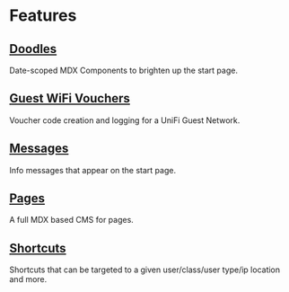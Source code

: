 # Features

## [Doodles](/features/doodles)

Date-scoped MDX Components to brighten up the start page.

## [Guest WiFi Vouchers](/features/guest-wifi-vouchers)

Voucher code creation and logging for a UniFi Guest Network.

## [Messages](/features/messages)

Info messages that appear on the start page.

## [Pages](/features/pages)

A full MDX based CMS for pages.

## [Shortcuts](/features/shortcuts)

Shortcuts that can be targeted to a given user/class/user type/ip location and
more.
